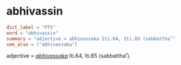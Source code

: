 # abhivassin

``` toml
dict_label = "PTS"
word = "abhivassin"
summary = "adjective = abhivassaka Iti.64, Iti.65 (sabbattha˚"
see_also = ["abhivassaka"]
```

adjective = *[abhivassaka](abhivassaka.md)* Iti.64, Iti.65 (sabbattha˚).


